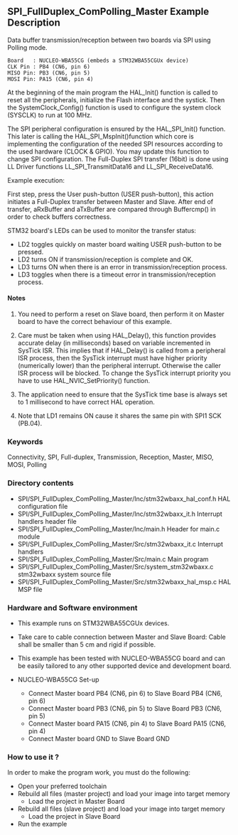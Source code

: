 ## <b>SPI_FullDuplex_ComPolling_Master Example Description</b>

Data buffer transmission/reception between two boards via SPI using Polling mode.

	Board	: NUCLEO-WBA55CG (embeds a STM32WBA55CGUx device)
	CLK Pin	: PB4 (CN6, pin 6)
	MISO Pin: PB3 (CN6, pin 5)
	MOSI Pin: PA15 (CN6, pin 4)

At the beginning of the main program the HAL_Init() function is called to reset
all the peripherals, initialize the Flash interface and the systick.
Then the SystemClock_Config() function is used to configure the system
clock (SYSCLK) to run at 100 MHz.

The SPI peripheral configuration is ensured by the HAL_SPI_Init() function.
This later is calling the HAL_SPI_MspInit()function which core is implementing
the configuration of the needed SPI resources according to the used hardware (CLOCK &
GPIO). You may update this function to change SPI configuration.
The Full-Duplex SPI transfer (16bit) is done using LL Driver functions
LL_SPI_TransmitData16 and LL_SPI_ReceiveData16.

Example execution:

First step, press the User push-button (USER push-button), this action initiates a Full-Duplex transfer
between Master and Slave.
After end of transfer, aRxBuffer and aTxBuffer are compared through Buffercmp() in order to
check buffers correctness.

STM32 board's LEDs can be used to monitor the transfer status:

 - LD2 toggles quickly on master board waiting USER push-button to be pressed.
 - LD2 turns ON if transmission/reception is complete and OK.
 - LD3 turns ON when there is an error in transmission/reception process.
 - LD3 toggles when there is a timeout error in transmission/reception process.

#### <b>Notes</b>

 1. You need to perform a reset on Slave board, then perform it on Master board
    to have the correct behaviour of this example.

 2. Care must be taken when using HAL_Delay(), this function provides accurate delay (in milliseconds)
    based on variable incremented in SysTick ISR. This implies that if HAL_Delay() is called from
    a peripheral ISR process, then the SysTick interrupt must have higher priority (numerically lower)
    than the peripheral interrupt. Otherwise the caller ISR process will be blocked.
    To change the SysTick interrupt priority you have to use HAL_NVIC_SetPriority() function.

 3. The application need to ensure that the SysTick time base is always set to 1 millisecond
    to have correct HAL operation.

 4. Note that LD1 remains ON cause it shares the same pin with SPI1 SCK (PB.04).

### <b>Keywords</b>

Connectivity, SPI, Full-duplex, Transmission, Reception, Master, MISO, MOSI, Polling

### <b>Directory contents</b>

  - SPI/SPI_FullDuplex_ComPolling_Master/Inc/stm32wbaxx_hal_conf.h   HAL configuration file
  - SPI/SPI_FullDuplex_ComPolling_Master/Inc/stm32wbaxx_it.h         Interrupt handlers header file
  - SPI/SPI_FullDuplex_ComPolling_Master/Inc/main.h                  Header for main.c module
  - SPI/SPI_FullDuplex_ComPolling_Master/Src/stm32wbaxx_it.c         Interrupt handlers
  - SPI/SPI_FullDuplex_ComPolling_Master/Src/main.c                  Main program
  - SPI/SPI_FullDuplex_ComPolling_Master/Src/system_stm32wbaxx.c     stm32wbaxx system source file
  - SPI/SPI_FullDuplex_ComPolling_Master/Src/stm32wbaxx_hal_msp.c    HAL MSP file

### <b>Hardware and Software environment</b>

  - This example runs on STM32WBA55CGUx devices.

  - Take care to cable connection between Master and Slave Board:
    Cable shall be smaller than 5 cm and rigid if possible.

  - This example has been tested with NUCLEO-WBA55CG board and can be
    easily tailored to any other supported device and development board.

  - NUCLEO-WBA55CG Set-up
    - Connect Master board PB4 (CN6, pin 6) to Slave Board PB4 (CN6, pin 6)
    - Connect Master board PB3 (CN6, pin 5) to Slave Board PB3 (CN6, pin 5)
    - Connect Master board PA15 (CN6, pin 4) to Slave Board PA15 (CN6, pin 4)
    - Connect Master board GND to Slave Board GND

### <b>How to use it ?</b>

In order to make the program work, you must do the following:

 - Open your preferred toolchain
 - Rebuild all files (master project) and load your image into target memory
    - Load the project in Master Board
 - Rebuild all files (slave project) and load your image into target memory
    - Load the project in Slave Board
 - Run the example


